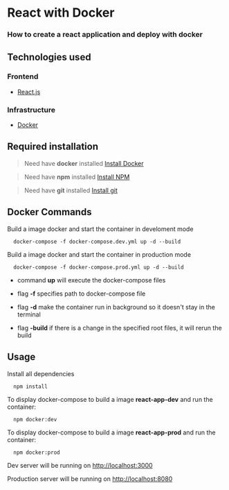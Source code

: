 # React with Docker

### How to create a react application and deploy with docker

## Technologies used

### Frontend

- [React.js](https://pt-br.reactjs.org/)

### Infrastructure

- [Docker](https://docs.docker.com/engine/install/ubuntu/)

## Required installation

> Need have **docker** installed [Install Docker](https://docs.docker.com/engine/install/ubuntu/)

> Need have **npm** installed [Install NPM](https://nodejs.org/en/)

> Need have **git** installed [Install git](https://git-scm.com/downloads)

## Docker Commands

Build a image docker and start the container in develoment mode

```
  docker-compose -f docker-compose.dev.yml up -d --build
```

Build a image docker and start the container in production mode

```
  docker-compose -f docker-compose.prod.yml up -d --build
```

- command **up** will execute the docker-compose files

- flag **-f** specifies path to docker-compose file

- flag **-d** make the container run in background so it doesn't stay in the terminal

- flag **-build** if there is a change in the specified root files, it will rerun the build

## Usage

Install all dependencies

```
  npm install
```

To display docker-compose to build a image **react-app-dev** and run the container:

```
  npm docker:dev
```

To display docker-compose to build a image **react-app-prod** and run the container:

```
  npm docker:prod
```

Dev server will be running on [http://localhost:3000](http://localhost:3000)

Production server will be running on [http://localhost:8080](http://localhost:8080)
